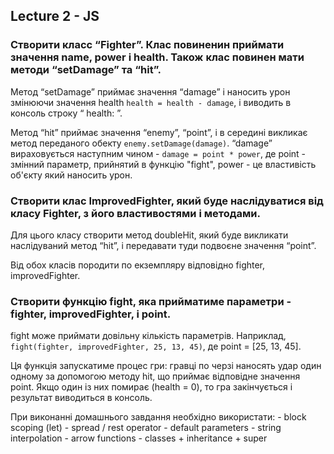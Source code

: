 ## Lecture 2 - JS

### Створити класс “Fighter”. Клас повиненин приймати значення name, power і health. Також клас повинен мати методи “setDamage” та “hit”.

Метод “setDamage” приймає значення “damage” і наносить урон змінюючи значення health `health = health - damage`, і виводить в консоль строку “ health: ”.

Метод “hit” приймає значення “enemy”, “point”, і в середині викликає метод переданого обекту `enemy.setDamage(damage)`. “damage” вираховується наступним чином - `damage = point * power`, де point - змінний параметр, прийнятий в функцію "fight", power - це властивість об'єкту який наносить урон.

### Створити клас ImprovedFighter, який буде наслідуватися від класу Fighter, з його властивостями і методами.

Для цього класу створити метод doubleHit, який буде викликати наслідуваний метод “hit”, і передавати туди подвоєне значення “point”.

Від обох класів породити по екземпляру відповідно fighter, improvedFighter.

### Створити функцію fight, яка прийматиме параметри - fighter, improvedFighter, і point.

fight може приймати довільну кількість параметрів. Наприклад, `fight(fighter, improvedFighter, 25, 13, 45)`, де point = [25, 13, 45].

Ця функція запускатиме процес гри: гравці по черзі наносять удар один одному за допомогою методу hit, що приймає відповідне значення point. Якщо один із них помирає (health = 0), то гра закінчується і результат виводиться в консоль.

При виконанні домашнього завдання необхідно використати:
	- block scoping (let)
	- spread / rest operator
	- default parameters
	- string interpolation
	- arrow functions
	- classes + inheritance + super
